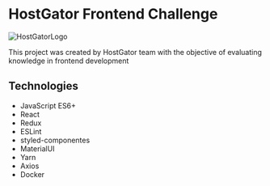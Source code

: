# HostGator Frontend Challenge

![HostGatorLogo](https://www.hostgator.com/blog/wp-content/uploads/2019/04/cropped-HG-Logo_default-default.png)

This project was created by HostGator team with the objective of evaluating knowledge in frontend development

## Technologies

- JavaScript ES6+
- React
- Redux
- ESLint
- styled-componentes
- MaterialUI
- Yarn
- Axios
- Docker
